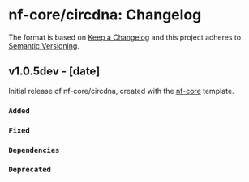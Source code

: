 # nf-core/circdna: Changelog

The format is based on [Keep a Changelog](https://keepachangelog.com/en/1.0.0/)
and this project adheres to [Semantic Versioning](https://semver.org/spec/v2.0.0.html).

## v1.0.5dev - [date]

Initial release of nf-core/circdna, created with the [nf-core](https://nf-co.re/) template.

### `Added`

### `Fixed`

### `Dependencies`

### `Deprecated`
